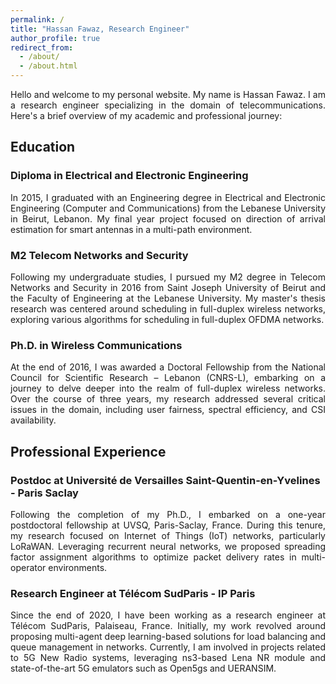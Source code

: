 ```yaml
---
permalink: /
title: "Hassan Fawaz, Research Engineer"
author_profile: true
redirect_from: 
  - /about/
  - /about.html
---
```




<div style="text-align: justify;">
Hello and welcome to my personal website. My name is Hassan Fawaz. I am a research engineer specializing in the domain of telecommunications. Here's a brief overview of my academic and professional journey:
</div>

## Education


### Diploma in Electrical and Electronic Engineering
<div style="text-align: justify;">
In 2015, I graduated with an Engineering degree in Electrical and Electronic Engineering (Computer and Communications) from the Lebanese University in Beirut, Lebanon. My final year project focused on direction of arrival estimation for smart antennas in a multi-path environment.
</div>


### M2 Telecom Networks and Security
<div style="text-align: justify;">
Following my undergraduate studies, I pursued my M2 degree in Telecom Networks and Security in 2016 from Saint Joseph University of Beirut and the Faculty of Engineering at the Lebanese University. My master's thesis research was centered around scheduling in full-duplex wireless networks, exploring various algorithms for scheduling in full-duplex OFDMA networks.
</div>


### Ph.D. in Wireless Communications
<div style="text-align: justify;">
At the end of 2016, I was awarded a Doctoral Fellowship from the National Council for Scientific Research – Lebanon (CNRS-L), embarking on a journey to delve deeper into the realm of full-duplex wireless networks. Over the course of three years, my research addressed several critical issues in the domain, including user fairness, spectral efficiency, and CSI availability.
</div>

## Professional Experience


### Postdoc at Université de Versailles Saint-Quentin-en-Yvelines - Paris Saclay
<div style="text-align: justify;">
Following the completion of my Ph.D., I embarked on a one-year postdoctoral fellowship at UVSQ, Paris-Saclay, France. During this tenure, my research focused on Internet of Things (IoT) networks, particularly LoRaWAN. Leveraging recurrent neural networks, we proposed spreading factor assignment algorithms to optimize packet delivery rates in multi-operator environments.
</div>


### Research Engineer at Télécom SudParis - IP Paris
<div style="text-align: justify;">
Since the end of 2020, I have been working as a research engineer at Télécom SudParis, Palaiseau, France. Initially, my work revolved around proposing multi-agent deep learning-based solutions for load balancing and queue management in networks. Currently, I am involved in projects related to 5G New Radio systems, leveraging ns3-based Lena NR module and state-of-the-art 5G emulators such as Open5gs and UERANSIM.
</div>

